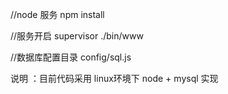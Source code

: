 //node 服务
npm install

//服务开启
supervisor ./bin/www

//数据库配置目录
config/sql.js


说明 ：目前代码采用  linux环境下 node + mysql 实现